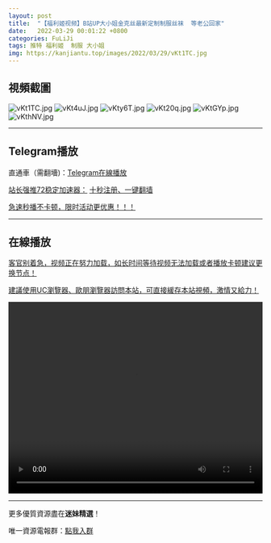 ```yaml
---
layout: post
title:  "【福利姬视频】B站UP大小姐金克丝最新定制制服丝袜  等老公回家"
date:   2022-03-29 00:01:22 +0800
categories: FuLiJi
tags: 推特 福利姬  制服 大小姐
img: https://kanjiantu.top/images/2022/03/29/vKt1TC.jpg
---
```



## 視頻截圖

![vKt1TC.jpg](https://kanjiantu.top/images/2022/03/29/vKt1TC.jpg)
![vKt4uJ.jpg](https://kanjiantu.top/images/2022/03/29/vKt4uJ.jpg)
![vKty6T.jpg](https://kanjiantu.top/images/2022/03/29/vKty6T.jpg)
![vKt20q.jpg](https://kanjiantu.top/images/2022/03/29/vKt20q.jpg)
![vKtGYp.jpg](https://kanjiantu.top/images/2022/03/29/vKtGYp.jpg)
![vKthNV.jpg](https://kanjiantu.top/images/2022/03/29/vKthNV.jpg)

* * *
## Telegram播放

直通車（需翻墻)：[Telegram在線播放](https://t.me/mimeijingxuan/127)

<u>站长强推72稳定加速器：</u> [十秒注册、一键翻墙](https://www.mimei.blog/skip/vpn.html)


<u>急速秒播不卡顿，限时活动更优惠！！！</u>
* * *
## 在線播放
<u>客官别着急，视频正在努力加载，如长时间等待视频无法加载或者播放卡顿建议更换节点！</u>

<u>建議使用UC瀏覽器、歐朋瀏覽器訪問本站，可直接緩存本站視頻，激情又給力！</u>
<center><video src="https://cdn.publer.io/uploads/videos/62472873db279736bfa811e7/2b4e496f8caded1f6971413915077a29.mp4" width="100%" height="380px" controls="controls"></video></center>


* * *
更多優質資源盡在**迷妹精選**！

唯一資源電報群：[點我入群](https://t.me/mimeijingxuan)


